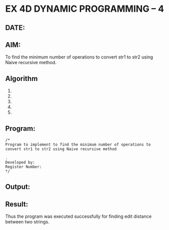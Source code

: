 # EX 4D DYNAMIC PROGRAMMING – 4
## DATE:
## AIM:
To find the minimum number of operations to convert str1 to str2 using Naive recursive method.





## Algorithm
1. 
2. 
3. 
4.  
5.   

## Program:
```
/*
Program to implement to find the minimum number of operations to convert str1 to str2 using Naive recursive method

.
Developed by: 
Register Number:  
*/
```

## Output:



## Result:
Thus the program was executed successfully for finding edit distance between two strings.
